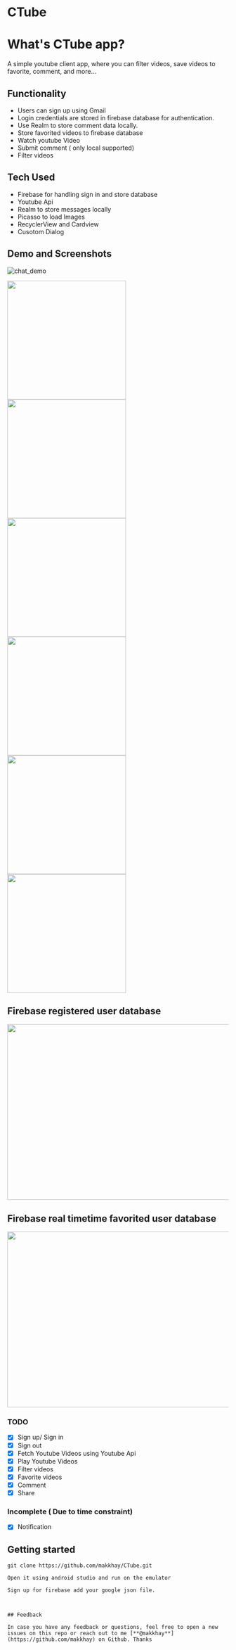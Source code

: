 # CTube
# What's CTube app? 
A simple youtube client app, where you can filter videos, save videos to favorite, comment, and more... 



## Functionality
- Users can sign up using Gmail
- Login credentials are stored in firebase database for authentication. 
- Use Realm to store comment data locally. 
- Store favorited videos to firebase database
- Watch youtube Video 
- Submit comment ( only local supported) 
- Filter videos

## Tech Used 
- Firebase for handling sign in and store database
- Youtube Api
- Realm to store messages locally 
- Picasso to load Images
- RecyclerView and Cardview 
- Cusotom Dialog

## Demo and Screenshots

![chat_demo](https://github.com/makkhay/CTube/blob/master/Screenshots/Ctube.gif)

<div style={{display: flex; flex-direction: row}}>
  <img src="https://github.com/makkhay/CTube/blob/master/Screenshots/1.png" width="270" />
  <img src="https://github.com/makkhay/CTube/blob/master/Screenshots/2.png" width="270" />
    <img src="https://github.com/makkhay/CTube/blob/master/Screenshots/3.png" width="270" />

</div>

<div style={{display: flex; flex-direction: row}}>
  <img src="https://github.com/makkhay/CTube/blob/master/Screenshots/4.png" width="270" />
  <img src="https://github.com/makkhay/CTube/blob/master/Screenshots/5.png" width="270" />
  <img src="https://github.com/makkhay/CTube/blob/master/Screenshots/6.png" width="270" />
 
</div>


 ## Firebase registered user database 
<div style={{display: flex; flex-direction: row}}> 
  <img src="https://github.com/makkhay/CTube/blob/master/Screenshots/signIn.png" width="790" height="400" />
</div>  

 ## Firebase real timetime favorited user database 
<div style={{display: flex; flex-direction: row}}> 
  <img src="https://github.com/makkhay/CTube/blob/master/Screenshots/database.png" width="790" height="400" />
</div> 


### TODO 
- [x] Sign up/ Sign in  
- [x] Sign out
- [x] Fetch Youtube Videos using Youtube Api 
- [x] Play Youtube Videos
- [x] Filter videos 
- [x] Favorite videos
- [x] Comment
- [x] Share

### Incomplete ( Due to time constraint) 
- [x] Notification 



## Getting started

```
git clone https://github.com/makkhay/CTube.git

Open it using android studio and run on the emulator 
```
```
Sign up for firebase add your google json file. 



## Feedback

In case you have any feedback or questions, feel free to open a new issues on this repo or reach out to me [**@makkhay**](https://github.com/makkhay) on Github. Thanks





